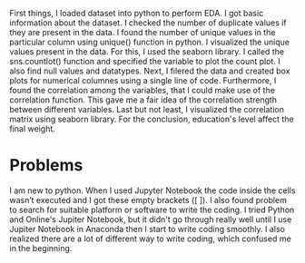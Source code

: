 First things, I loaded dataset into python to perform EDA. I got basic information about the dataset. I checked the number of duplicate values if they are present in the data. I found the number of unique values in the particular column using unique() function in python.
I visualized the unique values present in the data. For this, I used the seaborn library. I called the sns.countlot() function and specified the variable to plot the count plot. I also find null values and datatypes. Next, I filered the data and created box plots for numerical columnes using a single line of code. Furthermore, I found the correlation among the variables, that I could make use of the correlation function. This gave me a fair idea of the correlation strength between different variables. Last but not least, I visualized the correlation matrix using seaborn library. For the conclusion, education's level affect the final weight.

# Problems
I am new to python. When I used Jupyter Notebook the code inside the cells wasn’t executed and I got these empty brackets ([ ]).
 I also found problem to search for suitable platform or software to write the coding. 
I tried Python and Online's Jupiter Notebook, but it didn't go through really well until I use Jupiter Notebook in Anaconda then I start to write coding smoothly. I also realized there are a lot of different way to write coding, which confused me in the beginning.
